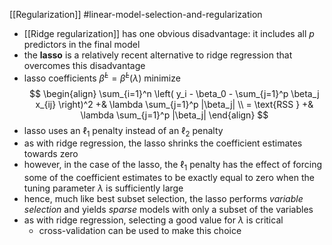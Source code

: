 [[Regularization]] #linear-model-selection-and-regularization 

* [[Ridge regularization]] has one obvious disadvantage: it includes all $p$ predictors in the final model
* the **lasso** is a relatively recent alternative to ridge regression that overcomes this disadvantage
* lasso coefficients $\hat{\beta}^L = \hat{\beta}^L(\lambda)$ minimize
$$
\begin{align}
\sum_{i=1}^n \left( y_i - \beta_0 - \sum_{j=1}^p \beta_j x_{ij} \right)^2 +& \lambda \sum_{j=1}^p |\beta_j| \\
= \text{RSS } +& \lambda \sum_{j=1}^p |\beta_j|
\end{align}
$$
* lasso uses an $\ell_1$ penalty instead of an $\ell_2$ penalty
* as with ridge regression, the lasso shrinks the coefficient estimates towards zero
* however, in the case of the lasso, the $\ell_1$ penalty has the effect of forcing some of the coefficient estimates to be exactly equal to zero when the tuning parameter $\lambda$ is sufficiently large
* hence, much like best subset selection, the lasso performs *variable selection* and yields *sparse* models with only a subset of the variables
* as with ridge regression, selecting a good value for $\lambda$ is critical
    * cross-validation can be used to make this choice
